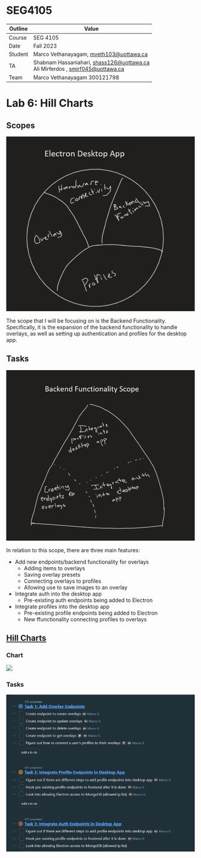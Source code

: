 # SEG4105

| Outline | Value |
| --- | --- |
| Course | SEG 4105 |
| Date | Fall 2023 |
| Student | Marco Vethanayagam, mveth103@uottawa.ca |
| TA | Shabnam Hassaniahari, shass126@uottawa.ca <br> Ali Mirferdos , smirf045@uottawa.ca| 
| Team | Marco Vethanayagam 300121798 <br>|

# Lab 6: Hill Charts

## Scopes
<img src="scopes.png">

The scope that I will be focusing on is the Backend Functionality. Specifically, it is the expansion of the backend functionality to handle overlays, as well as setting up authentication and profiles for the desktop app.

## Tasks
<img src="tasks.png">

In relation to this scope, there are three main features:
- Add new endpoints/backend functionality for overlays
  - Adding items to overlays
  - Saving overlay presets
  - Connecting overlays to profiles
  - Allowing use to save images to an overlay
- Integrate auth into the desktop app
  - Pre-existing auth endpoints being added to Electron
- Integrate profiles into the desktop app
  - Pre-existing profile endpoints being added to Electron
  - New ffunctionality connecting profiles to overlays
 
## [Hill Charts](https://3.basecamp.com/5682131/buckets/34775393/todosets/6656014273)

### Chart
<img src="hillchart.png">

### Tasks
<img src="hillchart_tasks.png">
